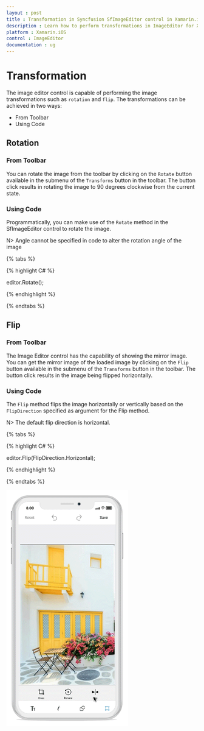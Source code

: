 ```yaml
---
layout : post
title : Transformation in Syncfusion SfImageEditor control in Xamarin.iOS
description : Learn how to perform transformations in ImageEditor for Xamarin.iOS
platform : Xamarin.iOS
control : ImageEditor
documentation : ug
---
```


# Transformation

The image editor control is capable of performing the image transformations such as `rotation` and `flip`. The transformations can be achieved in two ways:

* From Toolbar
* Using Code

## Rotation

### From Toolbar

You can rotate the image from the toolbar by clicking on the `Rotate` button available in the submenu of the `Transforms` button in the toolbar. The button click results in rotating the image to 90 degrees clockwise from the current state.

### Using Code

Programmatically, you can make use of the `Rotate` method in the SfImageEditor control to rotate the image.

N> Angle cannot be specified in code to alter the rotation angle of the image

{% tabs %}

{% highlight C# %}

editor.Rotate();

{% endhighlight %}

{% endtabs %}


## Flip

### From Toolbar

The Image Editor control has the capability of showing the mirror image. You can get the mirror image of the loaded image by clicking on the `Flip` button available in the submenu of the `Transforms` button in the toolbar. The button click results in the image being flipped horizontally.

### Using Code

The `Flip` method flips the image horizontally or vertically based on the `FlipDirection` specified as argument for the Flip method.

N> The default flip direction is horizontal.

{% tabs %}

{% highlight C# %}

editor.Flip(FlipDirection.Horizontal);

{% endhighlight %}

{% endtabs %}

![SfImageEditor](ImageEditor_images/flip.gif)